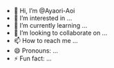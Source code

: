 - 👋 Hi, I’m @Ayaori-Aoi
- 👀 I’m interested in ...
- 🌱 I’m currently learning ...
- 💞️ I’m looking to collaborate on ...
- 📫 How to reach me ...
- 😄 Pronouns: ...
- ⚡ Fun fact: ...

<!---
Ayaori-Aoi/Ayaori-Aoi is a ✨ special ✨ repository because its `README.md` (this file) appears on your GitHub profile.
You can click the Preview link to take a look at your changes.
--->
